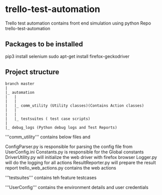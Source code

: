 # trello-test-automation
Trello test automation contains front end simulation using python
Repo trello-test-automation

## Packages to be installed
pip3 install selenium
sudo apt-get install firefox-geckodriver


## Project structure

```
branch master
|
|_ automation
|	|
|	|
|	|_ comm_utility (Utility classes)(Contains Action classes)
|   | 
|	|
|	|_ testsuites ( test case scripts)
|
|_ debug_logs (Python debug logs and Test Reports)
```

'''comm_utility''' contains below files and 

 ConfigParser.py is responsible for parsing the config file from UserConfig.ini
 Constants.py is responsible for the Global constants
 DriverUtility.py will initialize the web driver with firefox browser
 Logger.py will do the logging for all actions
 ResultReporter.py will prepare the result report
 trello_web_actions.py contains the web actions
 
 '''testsuites''' contains teh feature testcases
 
 '''UserConfig''' contains the environment details and user credentials
